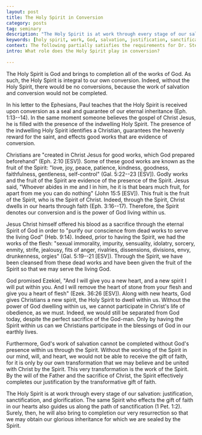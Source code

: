 ```yaml
---
layout: post
title: The Holy Spirit in Conversion
category: posts
tag: seminary
description: "The Holy Spirit is at work through every stage of our salvation: justification, sanctification, and glorification."
keywords: [holy spirit, work, God, salvation, justification, sanctification, glorification]
context: The following partially satisfies the requirements for Dr. Steven McKinion's Christian Theology II class at Southeastern Baptist Theological Seminary.
intro: What role does the Holy Spirit play in conversion?
 
---
```


The Holy Spirit is God and brings to completion all of the works of God. As such, the Holy Spirit is integral to our own conversion. Indeed, without the Holy Spirit, there would be no conversions, because the work of salvation and conversion would not be completed.

In his letter to the Ephesians, Paul teaches that the Holy Spirit is received upon conversion as a seal and guarantee of our eternal inheritance (Eph. 1:13--14). In the same moment someone believes the gospel of Christ Jesus, he is filled with the presence of the indwelling Holy Spirit. The presence of the indwelling Holy Spirit identifies a Christian, guarantees the heavenly reward for the saint, and effects good works that are evidence of conversion.

Christians are "created in Christ Jesus for good works, which God prepared beforehand" (Eph. 2:10 [ESV]). Some of these good works are known as the fruit of the Spirit: "love, joy, peace, patience, kindness, goodness, faithfulness, gentleness, self-control" (Gal. 5:22--23 [ESV]). Godly works and the fruit of the Spirit are evidence of the presence of the Spirit. Jesus said, "Whoever abides in me and I in him, he it is that bears much fruit, for apart from me you can do nothing" (John 15:5 [ESV]). This fruit is the fruit of the Spirit, who is the Spirit of Christ. Indeed, through the Spirit, Christ dwells in our hearts through faith (Eph. 3:16--17). Therefore, the Spirit denotes our conversion and is the power of God living within us.

Jesus Christ himself offered his blood as a sacrifice through the eternal Spirit of God in order to "purify our conscience from dead works to serve the living God" (Heb. 9:14). Indeed, prior to having the Spirit, we had the works of the flesh: "sexual immorality, impurity, sensuality, idolatry, sorcery, enmity, strife, jealousy, fits of anger, rivalries, dissensions, divisions, envy, drunkenness, orgies" (Gal. 5:19--21 [ESV]). Through the Spirit, we have been cleansed from these dead works and have been given the fruit of the Spirit so that we may serve the living God.

God promised Ezekiel, "And I will give you a new heart, and a new spirit I will put within you. And I will remove the heart of stone from your flesh and give you a heart of flesh" (Ezek. 36:26 [ESV]). Along with new hearts, God gives Christians a new spirit, the Holy Spirit to dwell within us. Without the power of God dwelling within us, we cannot participate in Christ's life of obedience, as we must. Indeed, we would still be separated from God today, despite the perfect sacrifice of the God-man. Only by having the Spirit within us can we Christians participate in the blessings of God in our earthly lives. 

Furthermore, God's work of salvation cannot be completed without God's presence within us through the Spirit. Without the working of the Spirit in our mind, will, and heart, we would not be able to receive the gift of faith, for it is only by our own transformation that we may believe and be united with Christ by the Spirit. This very transformation is the work of the Spirit. By the will of the Father and the sacrifice of Christ, the Spirit effectively completes our justification by the transformative gift of faith. 

The Holy Spirit is at work through every stage of our salvation: justification, sanctification, and glorification. The same Spirit who effects the gift of faith in our hearts also guides us along the path of sanctification (1 Pet. 1:2). Surely, then, he will also bring to completion our very resurrection so that we may obtain our glorious inheritance for which we are sealed by the Spirit.
